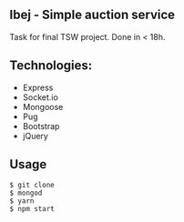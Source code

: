 ## Ibej - Simple auction service
Task for final TSW project. Done in < 18h.

## Technologies:
- Express
- Socket.io
- Mongoose
- Pug
- Bootstrap
- jQuery

## Usage
    $ git clone
    $ mongod
    $ yarn
    $ npm start
